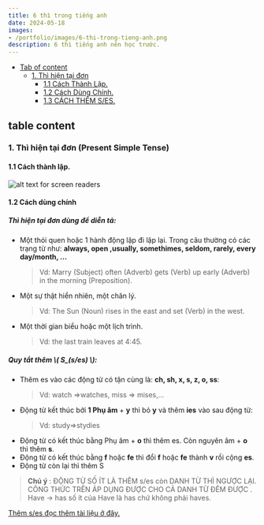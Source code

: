 ```yaml
---
title: 6 thì trong tiếng anh
date: 2024-05-18
images:
- /portfolio/images/6-thi-trong-tieng-anh.png
description: 6 thì tiếng anh nên học trước.
---
```

<!-- this is a code block for using mathematical symbols -->
<script src="https://polyfill.io/v3/polyfill.min.js?features=es6"></script>
<script id="MathJax-script" async src="https://cdn.jsdelivr.net/npm/mathjax@3/es5/tex-mml-chtml.js"></script>

<!-- This part includes the Javascript file -->
<script type="text/javascript" id="MathJax-script" async
  src="https://cdn.jsdelivr.net/npm/mathjax@3/es5/tex-mml-chtml.js">
</script>

<!-- this part configures it -->
<script type="text/x-mathjax-config">
MathJax.Hub.Config({
  tex2jax: {
    inlineMath: [['\\(','\\)']],
    displayMath: [['$$','$$'], ['\[','\]']],
    processEscapes: true,
    processEnvironments: true,
    skipTags: ['script', 'noscript', 'style', 'textarea', 'pre'],
    TeX: { equationNumbers: { autoNumber: "AMS" },
         extensions: ["AMSmath.js", "AMSsymbols.js"] }
  }
});
</script>
- [Tab of content](#tab-of-content)
  - [1. Thì hiện tại đơn](#HIENTAIDON)
  	- [1.1 Cách Thành Lập.](#CACHTHANHLAP)
  	- [1.2 Cách Dùng Chính.](#CACHDUNGCHINH)
  	- [1.3 CÁCH THÊM S/ES.](#QUYTACTHEM_S_ES)


## table content


<a id="HIENTAIDON"></a>
### 1. Thì hiện tại đơn (Present Simple Tense) 
<a id="CACHTHANHLAP"></a>
#### 1.1 Cách thành lập.

![alt text for screen readers](/portfolio/images/HIENTAIDON.webp "Text to show on mouseover")

<a id="CACHDUNGCHINH"></a>
#### 1.2 Cách dùng chính


##### Thì hiện tại đơn dùng để diễn tả:
- Một thói quen hoặc 1 hành động lập đi lặp lại. Trong câu thường có các trạng từ như:   **always, open ,usually, somethimes, seldom, rarely, every day/month, ...**
	> Vd: Marry (Subject) often (Adverb) gets (Verb) up early (Adverb) in the morning (Preposition).


- Một sự thật hiển nhiên, một chân lý.
	> Vd: The Sun (Noun) rises in the east and set (Verb) in the west.


- Một thời gian biểu hoặc một lịch trình.
	 >Vd: the last train leaves at 4:45.



##### Quy tắt thêm \\( S_(s/es) \\):
- Thêm es vào các động từ có tận cùng là:  **ch, sh, x, s, z, o, ss**:
	> Vd: watch =>watches, miss => mises,...
- Động từ kết thúc bởi **1 Phụ âm** + **y** thì bỏ **y** và thêm **ies** vào sau động từ:
	> Vd: study=>stydies
- Động từ có kết thúc bằng Phụ âm + **o** thì thêm es. Còn nguyên âm + **o** thì thêm **s**.
- Động từ có kết thúc bằng **f** hoặc **fe** thì đổi **f** hoặc **fe** thành **v** rồi cộng **es**.
- Động từ còn lại thì thêm S





> **Chú ý** : ĐỘNG TỪ SỐ ÍT LÀ THÊM s/es còn DANH TỪ THÌ NGƯỢC LẠI. CÔNG THỨC TRÊN ÁP DỤNG ĐƯỢC CHO CẢ DANH TỪ ĐÊM ĐƯỢC
. Have -> has số ít của Have là has chứ không phải haves.



[Thêm s/es đọc thêm tài liệu ở đây.](https://zim.vn/cach-them-s-es-trong-thi-hien-tai-don)
